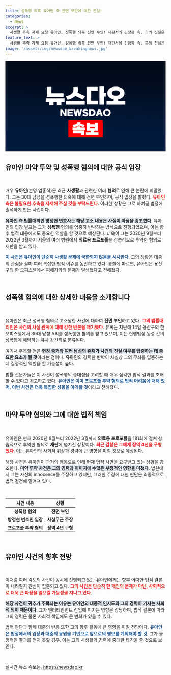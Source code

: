 ```yaml
---
title: 성폭행 의혹 유아인 측 전면 부인에 대한 진실!
categories:
  - News
excerpt: >
  사생활 추측 자제 요청 유아인, 성폭행 의혹 전면 부인! 재판서의 긴장감 속, 그의 진실은 무엇일까?
feature_text: >
  사생활 추측 자제 요청 유아인, 성폭행 의혹 전면 부인! 재판서의 긴장감 속, 그의 진실은 무엇일까?
image: '/assets/img/newsdao_breakingnews.jpg'
---
```


<p><img src="/assets/img/newsdao_breakingnews.jpg" alt="firstkoreanews 속보" /></p>

<h2 data-ke-size="size26">유아인 마약 투약 및 성폭행 혐의에 대한 공식 입장</h2>

<p data-ke-size="size16">&nbsp;</p>

<p>배우 <b>유아인</b>(본명 엄홍식)은 최근 <b>사생활</b>과 관련한 여러 <b>혐의</b>로 인해 큰 논란에 휘말렸다. 그는 30대 남성을 성폭행한 의혹에 대해 전면 부인하며, 공식 입장을 밝혔다. <b><span style="color: #ee2323;">유아인 측은 불필요한 추측을 자제해 주실 것을 부탁드린다</span></b>. 이러한 상황은 그로 하여금 법정에 출석하게 만든 사건이다.</p>

<p><b><span style="background-color: #21538527;">유아인 측 법률대리인 방정현 변호사는 해당 고소 내용은 사실이 아님을 강조했다</span></b>. 유아인의 입장 발표는 그가 <b>성폭행</b> 혐의를 엄중히 반박하는 방식으로 진행되었으며, 이는 향후 법적 대응에서도 중요한 역할을 할 것으로 예상된다. 더욱이 그는 2020년 9월부터 2022년 3월까지 서울의 여러 병원에서 <b>의료용 프로포폴</b>을 상습적으로 투약한 혐의로 재판을 받고 있다.</p>

<p><b><span style="color: #1a5490;">이 사건은 유아인이 단순히 사생활 문제에 국한되지 않음을 시사한다</span></b>. 그의 상황은 대중의 관심을 끌며 여러 복잡한 법적 이슈를 동반하고 있다. 경찰에 따르면, 유아인은 용산구의 한 오피스텔에서 피해자와의 문제가 발생했다고 전해졌다.</p>

<p data-ke-size="size16">&nbsp;</p>

<h2 data-ke-size="size26">성폭행 혐의에 대한 상세한 내용을 소개합니다</h2>

<p data-ke-size="size16">&nbsp;</p>

<p>유아인은 최근 성폭행 혐의로 고소당한 사건에 대하여 <b>전면 부인</b>하고 있다. <b><span style="color: #ee2323;">그의 법률대리인은 사건의 사실 관계에 대해 강한 반론을 제기했다</span></b>. 유씨는 지난해 14일 용산구의 한 오피스텔에서 30대 남성 A씨를 성폭행한 혐의를 받고 있으며, 이는 현행법상 동성 간의 성폭행에 해당하는 유사 강간죄로 분류된다.</p>

<p>여기서 주목할 점은 <b><span style="background-color: #21538527;">현장 증거와 여러 남성의 존재가 사건의 진실 여부를 입증하는 데 중요한 요소가 될 것</span></b>이라는 점이다. <b>유아인</b>의 강력한 반박이 사실상 그의 무죄를 입증하는 데 결정적인 역할을 할 가능성이 높다.</p>

<p>법률 전문가들은 이 사건이 성폭행의 중대성을 고려할 때 매우 심각한 법적 결과를 초래할 수 있다고 경고하고 있다. <b><span style="color: #1a5490;">유아인은 이미 프로포폴 투약 혐의로 법적 어려움에 처해 있어, 이번 사건은 더욱 복잡한 상황을 야기할 것</span></b>이라고 전해졌다.</p>

<p data-ke-size="size16">&nbsp;</p>

<h2 data-ke-size="size26">마약 투약 혐의와 그에 대한 법적 책임</h2>

<p data-ke-size="size16">&nbsp;</p>

<p>유아인은 현재 2020년 9월부터 2022년 3월까지 <b>의료용 프로포폴</b>을 181회에 걸쳐 상습적으로 투약한 혐의로 <b>재판</b>에 넘겨진 상황이다. <b><span style="color: #ee2323;">최근 검찰은 그에게 징역 4년을 구형했다</span></b>. 이는 유아인의 사회적 위상과 경력에 큰 영향을 미칠 것으로 예상된다.</p>

<p>해당 사건은 유아인이 과거의 행동으로 인해 현재 법적 사면을 요구받고 있는 상황을 강조한다. <b><span style="background-color: #21538527;">마약 투약 사건은 그의 경력과 이미지에 수많은 부정적인 영향을 미쳤다</span></b>. 법원에서 그는 자신의 innocence를 주장하고 있지만, 그러한 주장에 대한 판단은 최종적으로 법적 결정에 맡겨져 있다.</p>

<p data-ke-size="size16">&nbsp;</p>

<table>
    <thead>
        <tr>
            <th style="text-align: center; height: 17px;"><b>사건 내용</b></th>
            <th style="text-align: center; height: 17px;"><b>상황</b></th>
        </tr>
    </thead>
    <tbody>
        <tr>
            <td style="text-align: center; height: 17px;"><b>성폭행 혐의</b></td>
            <td style="text-align: center; height: 17px;"><b>전면 부인</b></td>
        </tr>
        <tr>
            <td style="text-align: center; height: 17px;"><b>방정현 변호인 입장</b></td>
            <td style="text-align: center; height: 17px;"><b>사실무근 주장</b></td>
        </tr>
        <tr>
            <td style="text-align: center; height: 17px;"><b>프로포폴 투약 혐의</b></td>
            <td style="text-align: center; height: 17px;"><b>징역 4년 구형</b></td>
        </tr>
    </tbody>
</table>

<p data-ke-size="size16">&nbsp;</p>

<h2 data-ke-size="size26">유아인 사건의 향후 전망</h2>

<p data-ke-size="size16">&nbsp;</p>

<p>이처럼 여러 각도의 사건이 동시에 진행되고 있는 유아인에게는 향후 어떠한 법적 결론이 내려질지 관심이 집중되고 있다. <b><span style="color: #ee2323;">그의 사건은 단순히 한 개인의 문제가 아닌, 사회적으로 더욱 큰 파장을 일으킬 가능성을 지니고 있다</span></b>.</p>

<p><b><span style="background-color: #21538527;">해당 사건이 귀추가 주목되는 이유는 유아인의 대중적 인지도와 그의 경력이 가지는 사회적 의미 때문이다</span></b>. 그가 엔터테인먼트 산업에 미치는 영향은 상당하며, 법적 결론에 따라 그의 경력은 물론 사회적 책임에도 큰 변화가 있을 수 있다.</p>

<p>법적 판단과 함께 대중의 반응 또한 그의 향후 활동에 큰 영향을 미칠 전망이다. <b><span style="color: #1a5490;">유아인은 법정에서의 입장과 대중의 응원을 기반으로 앞으로의 행보를 계획해야 할 것</span></b>. 그가 긍정적인 결과를 얻지 못할 경우, 이는 그의 사생활과 경력에 중대한 타격을 줄 것으로 보인다.</p>

<p data-ke-size="size16">&nbsp;</p>
실시간 뉴스 속보는, <a href="https://newsdao.kr" rel="dofollow">https://newsdao.kr</a>


